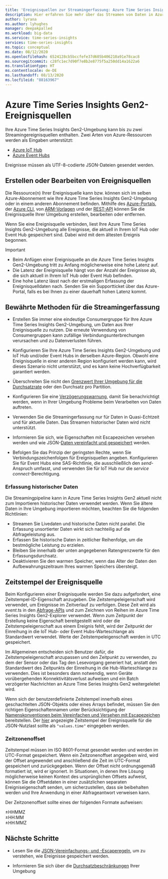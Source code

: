 ```yaml
---
title: 'Ereignisquellen zur Streamingerfassung: Azure Time Series Insights Gen2 | Microsoft-Dokumentation'
description: Hier erfahren Sie mehr über das Streamen von Daten in Azure Time Series Insights Gen2.
author: lyrana
ms.author: lyhughes
manager: deepakpalled
ms.workload: big-data
ms.service: time-series-insights
services: time-series-insights
ms.topic: conceptual
ms.date: 08/12/2020
ms.openlocfilehash: 6524128cb5bccfefe37d605b406210a91e78cac8
ms.sourcegitcommit: c28fc1ec7d90f7e8b2e8775f5a250dd14a1622a6
ms.translationtype: HT
ms.contentlocale: de-DE
ms.lasthandoff: 08/13/2020
ms.locfileid: "88163967"
---
```

# <a name="azure-time-series-insights-gen2-event-sources"></a>Azure Time Series Insights Gen2-Ereignisquellen

 Ihre Azure Time Series Insights Gen2-Umgebung kann bis zu zwei Streamingereignisquellen enthalten. Zwei Arten von Azure-Ressourcen werden als Eingaben unterstützt:

- [Azure IoT Hub](../iot-hub/about-iot-hub.md)
- [Azure Event Hubs](../event-hubs/event-hubs-about.md)

Ereignisse müssen als UTF-8-codierte JSON-Dateien gesendet werden.

## <a name="create-or-edit-event-sources"></a>Erstellen oder Bearbeiten von Ereignisquellen

Die Ressource(n) Ihrer Ereignisquelle kann bzw. können sich im selben Azure-Abonnement wie Ihre Azure Time Series Insights Gen2-Umgebung oder in einem anderen Abonnement befinden. Mithilfe des [Azure-Portals](time-series-insights-update-create-environment.md#create-a-preview-payg-environment), der [Azure CLI](https://github.com/Azure/azure-cli-extensions/tree/master/src/timeseriesinsights), von [ARM-Vorlagen](time-series-insights-manage-resources-using-azure-resource-manager-template.md) und der [REST-API](/rest/api/time-series-insights/management(gen1/gen2)/eventsources) können Sie die Ereignisquelle Ihrer Umgebung erstellen, bearbeiten oder entfernen.

Wenn Sie eine Ereignisquelle verbinden, liest Ihre Azure Time Series Insights Gen2-Umgebung alle Ereignisse, die aktuell in Ihrem IoT Hub oder Event Hub gespeichert sind. Dabei wird mit dem ältesten Ereignis begonnen.

> [!IMPORTANT]
>
> - Beim Anfügen einer Ereignisquelle an die Azure Time Series Insights Gen2-Umgebung tritt zu Anfang möglicherweise eine hohe Latenz auf.
> - Die Latenz der Ereignisquelle hängt von der Anzahl der Ereignisse ab, die sich aktuell in Ihrem IoT Hub oder Event Hub befinden.
> - Eine hohe Latenz lässt nach der erstmaligen Erfassung der Ereignisquelldaten nach. Senden Sie ein Supportticket über das Azure-Portal, falls es bei Ihnen zu einer dauerhaft hohen Latenz kommt.

## <a name="streaming-ingestion-best-practices"></a>Bewährte Methoden für die Streamingerfassung

- Erstellen Sie immer eine eindeutige Consumergruppe für Ihre Azure Time Series Insights Gen2-Umgebung, um Daten aus Ihrer Ereignisquelle zu nutzen. Die erneute Verwendung von Consumergruppen kann zufällige Verbindungsunterbrechungen verursachen und zu Datenverlusten führen.

- Konfigurieren Sie Ihre Azure Time Series Insights Gen2-Umgebung und IoT Hub und/oder Event Hubs in derselben Azure-Region. Obwohl eine Ereignisquelle in einer anderen Region konfiguriert werden kann, wird dieses Szenario nicht unterstützt, und es kann keine Hochverfügbarkeit garantiert werden.

- Überschreiten Sie nicht den [Grenzwert Ihrer Umgebung für die Durchsatzrate](./concepts-streaming-ingress-throughput-limits.md) oder den Durchsatz pro Partition.

- Konfigurieren Sie eine [Verzögerungswarnung](https://docs.microsoft.com/azure/time-series-insights/time-series-insights-environment-mitigate-latency#monitor-latency-and-throttling-with-alerts), damit Sie benachrichtigt werden, wenn in Ihrer Umgebung Probleme beim Verarbeiten von Daten auftreten.

- Verwenden Sie die Streamingerfassung nur für Daten in Quasi-Echtzeit und für aktuelle Daten. Das Streamen historischer Daten wird nicht unterstützt.

- Informieren Sie sich, wie Eigenschaften mit Escapezeichen versehen werden und wie JSON-[Daten vereinfacht und gespeichert](./concepts-json-flattening-escaping-rules.md) werden.

- Befolgen Sie das Prinzip der geringsten Rechte, wenn Sie Verbindungszeichenfolgen für Ereignisquellen angeben. Konfigurieren Sie für Event Hubs eine SAS-Richtlinie, die ausschließlich den *send*-Anspruch umfasst, und verwenden Sie für IoT Hub nur die *service connect*-Berechtigung.

### <a name="historical-data-ingestion"></a>Erfassung historischer Daten

Die Streamingpipeline kann in Azure Time Series Insights Gen2 aktuell nicht zum Importieren historischer Daten verwendet werden. Wenn Sie ältere Daten in Ihre Umgebung importieren möchten, beachten Sie die folgenden Richtlinien:

- Streamen Sie Livedaten und historische Daten nicht parallel. Die Erfassung unsortierter Daten wirkt sich nachteilig auf die Abfrageleistung aus.
- Erfassen Sie historische Daten in zeitlicher Reihenfolge, um die bestmögliche Leistung zu erzielen.
- Bleiben Sie innerhalb der unten angegebenen Ratengrenzwerte für den Erfassungsdurchsatz.
- Deaktivieren Sie den warmen Speicher, wenn das Alter der Daten den Aufbewahrungszeitraum Ihres warmen Speichers übersteigt.

## <a name="event-source-timestamp"></a>Zeitstempel der Ereignisquelle

Beim Konfigurieren einer Ereignisquelle werden Sie dazu aufgefordert, eine Zeitstempel-ID-Eigenschaft anzugeben. Die Zeitstempeleigenschaft wird verwendet, um Ereignisse im Zeitverlauf zu verfolgen. Diese Zeit wird als $event.$ts in den [Abfrage-APIs](https://docs.microsoft.com/rest/api/time-series-insights/dataaccessgen2/query/execute) und zum Zeichnen von Reihen im Azure Time Series Insights Gen2-Explorer verwendet. Wenn zum Zeitpunkt der Erstellung keine Eigenschaft bereitgestellt wird oder die Zeitstempeleigenschaft aus einem Ereignis fehlt, wird der Zeitpunkt der Einreihung in die IoT Hub- oder Event Hubs-Warteschlange als Standardwert verwendet. Werte der Zeitstempeleigenschaft werden in UTC gespeichert.

Im Allgemeinen entscheiden sich Benutzer dafür, die Zeitstempeleigenschaft anzupassen und den Zeitpunkt zu verwenden, zu dem der Sensor oder das Tag den Lesevorgang generiert hat, anstatt den Standardwert des Zeitpunkts der Einreihung in die Hub-Warteschlange zu verwenden. Dies ist besonders dann notwendig, wenn Geräte vorübergehenden Konnektivitätsverlust aufweisen und ein Batch verzögerter Nachrichten an Azure Time Series Insights Gen2 weitergeleitet wird.

Wenn sich der benutzerdefinierte Zeitstempel innerhalb eines geschachtelten JSON-Objekts oder eines Arrays befindet, müssen Sie den richtigen Eigenschaftennamen unter Berücksichtigung der [Namenskonventionen beim Vereinfachen und Versehen mit Escapezeichen](concepts-json-flattening-escaping-rules.md) bereitstellen. Der [hier](concepts-json-flattening-escaping-rules.md#example-a) angezeigte Zeitstempel der Ereignisquelle für die JSON-Nutzlast sollte als `"values.time"` eingegeben werden.

### <a name="time-zone-offsets"></a>Zeitzonenoffset

Zeitstempel müssen im ISO 8601-Format gesendet werden und werden im UTC-Format gespeichert. Wenn ein Zeitzonenoffset angegeben wird, wird der Offset angewendet und anschließend die Zeit im UTC-Format gespeichert und zurückgegeben. Wenn der Offset nicht ordnungsgemäß formatiert ist, wird er ignoriert. In Situationen, in denen Ihre Lösung möglicherweise keinen Kontext des ursprünglichen Offsets aufweist, können Sie die Offsetdaten in einer zusätzlichen separaten Ereigniseigenschaft senden, um sicherzustellen, dass sie beibehalten werden und Ihre Anwendung in einer Abfrageantwort verweisen kann.

Der Zeitzonenoffset sollte eines der folgenden Formate aufweisen:

±HHMMZ</br>
±HH:MM</br>
±HH:MMZ</br>

## <a name="next-steps"></a>Nächste Schritte

- Lesen Sie die [JSON-Vereinfachungs- und -Escaperegeln](./concepts-json-flattening-escaping-rules.md), um zu verstehen, wie Ereignisse gespeichert werden.

- Informieren Sie sich über die [Durchsatzbeschränkungen](./concepts-streaming-ingress-throughput-limits.md) Ihrer Umgebung
